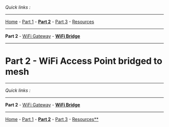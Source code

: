 *Quick links :*
***
[Home](/README.md) - [Part 1](/part1/README.md) - [**Part 2**](/part2/README.md) - [Part 3](/part3/README.md) - [Resources](/additionalResources/README.md)
***
**Part 2** - [WiFi Gateway](WIFIGW.md) - [**WiFi Bridge**](WIFIBRDG.md)
***

# Part 2 - WiFi Access Point bridged to mesh

***
*Quick links :*
***
**Part 2** - [WiFi Gateway](WIFIGW.md) - [**WiFi Bridge**](WIFIBRDG.md)
***
[Home](/README.md) - [Part 1](/part1/README.md) - [**Part 2**](/part2/README.md) - [Part 3](/part3/README.md) - [Resources**](/additionalResources/README.md)